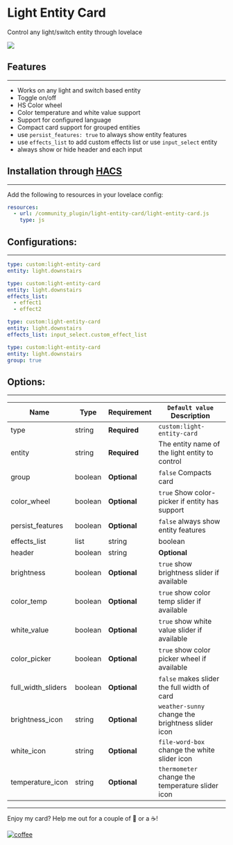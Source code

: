 # Light Entity Card
Control any light/switch entity through lovelace

<img src='https://raw.githubusercontent.com/ljmerza/light-entity-card/master/card.png' />

## Features
---
* Works on any light and switch based entity
* Toggle on/off
* HS Color wheel
* Color temperature and white value support
* Support for configured language
* Compact card support for grouped entities
* use `persist_features: true` to always show entity features
* use `effects_list` to add custom effects list or use `input_select` entity
* always show or hide header and each input 

## Installation through [HACS](https://github.com/custom-components/hacs)
---
Add the following to resources in your lovelace config:

```yaml
resources:
  - url: /community_plugin/light-entity-card/light-entity-card.js
    type: js
```

## Configurations:
---
```yaml
type: custom:light-entity-card
entity: light.downstairs
```

```yaml
type: custom:light-entity-card
entity: light.downstairs
effects_list:
  - effect1
  - effect2
```

```yaml
type: custom:light-entity-card
entity: light.downstairs
effects_list: input_select.custom_effect_list
```

```yaml
type: custom:light-entity-card
entity: light.downstairs
group: true
```

## Options:
---
| Name | Type | Requirement | `Default value` Description
| ---- | ---- | ------- | -----------
| type | string | **Required** | `custom:light-entity-card`
| entity | string | **Required** | The entity name of the light entity to control
| group | boolean | **Optional** | `false` Compacts card
| color_wheel | boolean | **Optional** | `true` Show color-picker if entity has support
| persist_features | boolean | **Optional** | `false` always show entity features
| effects_list | list|string|boolean | **Optional** | custom list of effects, an input_select entity, or set false to always hide
| header | boolean | string | **Optional** | custom header name or `false` to hide header
| brightness | boolean | **Optional** | `true` show brightness slider if available 
| color_temp | boolean | **Optional** | `true` show color temp slider if available 
| white_value | boolean | **Optional** | `true` show white value slider if available 
| color_picker | boolean | **Optional** | `true` show color picker wheel if available 
| full_width_sliders | boolean | **Optional** | `false` makes slider the full width of card
| brightness_icon | string | **Optional** | `weather-sunny` change the brightness slider icon
| white_icon | string | **Optional** | `file-word-box` change the white slider icon
| temperature_icon | string | **Optional** | `thermometer` change the temperature slider icon

---

Enjoy my card? Help me out for a couple of :beers: or a :coffee:!

[![coffee](https://www.buymeacoffee.com/assets/img/custom_images/black_img.png)](https://www.buymeacoffee.com/JMISm06AD)

